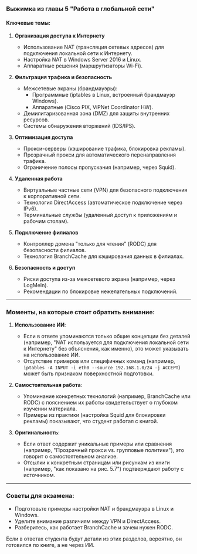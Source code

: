 ### Выжимка из главы 5 "Работа в глобальной сети"

#### Ключевые темы:
1. **Организация доступа к Интернету**  
   - Использование NAT (трансляция сетевых адресов) для подключения локальной сети к Интернету.  
   - Настройка NAT в Windows Server 2016 и Linux.  
   - Аппаратные решения (маршрутизаторы Wi-Fi).  

2. **Фильтрация трафика и безопасность**
   - Межсетевые экраны (брандмауэры):
     - Программные (iptables в Linux, встроенный брандмауэр Windows).  
     - Аппаратные (Cisco PIX, ViPNet Coordinator HW).  
   - Демилитаризованная зона (DMZ) для защиты внутренних ресурсов.  
   - Системы обнаружения вторжений (IDS/IPS).  

3. **Оптимизация доступа**  
   - Прокси-серверы (кэширование трафика, блокировка рекламы).  
   - Прозрачный прокси для автоматического перенаправления трафика.  
   - Ограничение полосы пропускания (например, через Squid).  

4. **Удаленная работа**  
   - Виртуальные частные сети (VPN) для безопасного подключения к корпоративной сети.  
   - Технология DirectAccess (автоматическое подключение через IPv6).  
   - Терминальные службы (удаленный доступ к приложениям и рабочим столам).  

5. **Подключение филиалов**  
   - Контроллер домена "только для чтения" (RODC) для безопасности филиалов.  
   - Технология BranchCache для кэширования данных в филиалах.  

6. **Безопасность и доступ**  
   - Риски доступа из-за межсетевого экрана (например, через LogMeIn).  
   - Рекомендации по блокировке нежелательных подключений.  

---

### Моменты, на которые стоит обратить внимание:
1. **Использование ИИ**:  
   - Если в ответе упоминаются только общие концепции без деталей (например, "NAT используется для подключения локальной сети к Интернету" без объяснения, как именно), это может указывать на использование ИИ.  
   - Отсутствие примеров или специфичных команд (например, `iptables -A INPUT -i eth0 --source 192.168.1.0/24 -j ACCEPT`) может быть признаком поверхностной подготовки.  

2. **Самостоятельная работа**:  
   - Упоминание конкретных технологий (например, BranchCache или RODC) с пояснением их работы свидетельствует о глубоком изучении материала.  
   - Примеры из практики (настройка Squid для блокировки рекламы) показывают, что студент работал с книгой.  

3. **Оригинальность**:  
   - Если ответ содержит уникальные примеры или сравнения (например, "Прозрачный прокси vs. групповые политики"), это говорит о самостоятельном анализе.  
   - Отсылки к конкретным страницам или рисункам из книги (например, "как показано на рис. 5.7") подтверждают работу с источником.  

---

### Советы для экзамена:
- Подготовьте примеры настройки NAT и брандмауэра в Linux и Windows.  
- Уделите внимание различиям между VPN и DirectAccess.  
- Разберитесь, как работает BranchCache и зачем нужен RODC.

Если в ответах студента будут детали из этих разделов, вероятно, он готовился по книге, а не через ИИ.